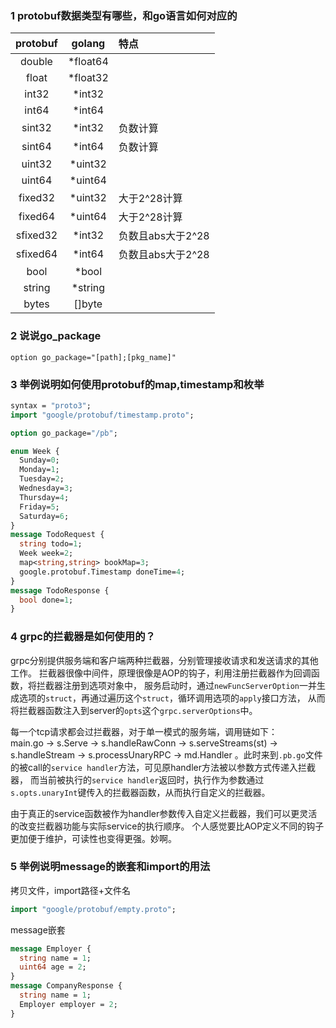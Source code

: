 ### 1 protobuf数据类型有哪些，和go语言如何对应的
| protobuf |  golang  | 特点           |
|:--------:|:--------:|:-------------|
|  double  | *float64 |              |
|  float   | *float32 |              |
|  int32   |  *int32  |              |
|  int64   |  *int64  |              |
|  sint32  |  *int32  | 负数计算         |
|  sint64  |  *int64  | 负数计算         |
|  uint32  | *uint32  |              |
|  uint64  | *uint64  |              |
| fixed32  | *uint32  | 大于2^28计算     |
| fixed64  | *uint64  | 大于2^28计算     |
| sfixed32 |  *int32  | 负数且abs大于2^28 |
| sfixed64 |  *int64  | 负数且abs大于2^28 |
|   bool   |  *bool   |              |
|  string  | *string  |              |
|  bytes   |  []byte  |              |

### 2 说说go_package
```
option go_package="[path];[pkg_name]"
```

### 3 举例说明如何使用protobuf的map,timestamp和枚举
```protobuf
syntax = "proto3";
import "google/protobuf/timestamp.proto";

option go_package="/pb";

enum Week {
  Sunday=0;
  Monday=1;
  Tuesday=2;
  Wednesday=3;
  Thursday=4;
  Friday=5;
  Saturday=6;
}
message TodoRequest {
  string todo=1;
  Week week=2;
  map<string,string> bookMap=3;
  google.protobuf.Timestamp doneTime=4;
}
message TodoResponse {
  bool done=1;
}
```

### 4 grpc的拦截器是如何使用的？
grpc分别提供服务端和客户端两种拦截器，分别管理接收请求和发送请求的其他工作。
拦截器很像中间件，原理很像是AOP的钩子，利用注册拦截器作为回调函数，将拦截器注册到选项对象中，
服务启动时，通过`newFuncServerOption`一并生成选项的`struct`，再通过遍历这个`struct`，循环调用选项的`apply`接口方法，
从而将拦截器函数注入到server的`opts`这个`grpc.serverOptions`中。<br/>

每一个tcp请求都会过拦截器，对于单一模式的服务端，调用链如下：<br/>
main.go → s.Serve → s.handleRawConn → s.serveStreams(st) → s.handleStream → s.processUnaryRPC
→ md.Handler 。此时来到`.pb.go`文件的被call的`service handler`方法，可见原handler方法被以参数方式传递入拦截器，
而当前被执行的`service handler`返回时，执行作为参数通过`s.opts.unaryInt`键传入的拦截器函数，从而执行自定义的拦截器。<br/>

由于真正的service函数被作为handler参数传入自定义拦截器，我们可以更灵活的改变拦截器功能与实际service的执行顺序。
个人感觉要比AOP定义不同的钩子更加便于维护，可读性也变得更强。妙啊。

### 5 举例说明message的嵌套和import的用法
拷贝文件，import路径+文件名
```protobuf
import "google/protobuf/empty.proto";
```
message嵌套
```protobuf
message Employer {
  string name = 1;
  uint64 age = 2;
}
message CompanyResponse {
  string name = 1;
  Employer employer = 2;
}
```